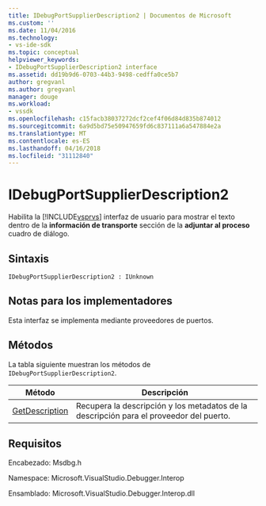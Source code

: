 ```yaml
---
title: IDebugPortSupplierDescription2 | Documentos de Microsoft
ms.custom: ''
ms.date: 11/04/2016
ms.technology:
- vs-ide-sdk
ms.topic: conceptual
helpviewer_keywords:
- IDebugPortSupplierDescription2 interface
ms.assetid: dd19b9d6-0703-44b3-9498-cedffa0ce5b7
author: gregvanl
ms.author: gregvanl
manager: douge
ms.workload:
- vssdk
ms.openlocfilehash: c15facb38037272dcf2cef4f06d84d835b874012
ms.sourcegitcommit: 6a9d5bd75e50947659fd6c837111a6a547884e2a
ms.translationtype: MT
ms.contentlocale: es-ES
ms.lasthandoff: 04/16/2018
ms.locfileid: "31112840"
---
```

# <a name="idebugportsupplierdescription2"></a>IDebugPortSupplierDescription2
Habilita la [!INCLUDE[vsprvs](../../../code-quality/includes/vsprvs_md.md)] interfaz de usuario para mostrar el texto dentro de la **información de transporte** sección de la **adjuntar al proceso** cuadro de diálogo.  
  
## <a name="syntax"></a>Sintaxis  
  
```  
IDebugPortSupplierDescription2 : IUnknown  
```  
  
## <a name="notes-for-implementers"></a>Notas para los implementadores  
 Esta interfaz se implementa mediante proveedores de puertos.  
  
## <a name="methods"></a>Métodos  
 La tabla siguiente muestran los métodos de `IDebugPortSupplierDescription2`.  
  
|Método|Descripción|  
|------------|-----------------|  
|[GetDescription](../../../extensibility/debugger/reference/idebugportsupplierdescription2-getdescription.md)|Recupera la descripción y los metadatos de la descripción para el proveedor del puerto.|  
  
## <a name="requirements"></a>Requisitos  
 Encabezado: Msdbg.h  
  
 Namespace: Microsoft.VisualStudio.Debugger.Interop  
  
 Ensamblado: Microsoft.VisualStudio.Debugger.Interop.dll